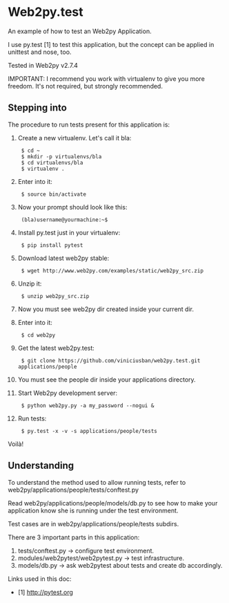 Web2py.test
===========


An example of how to test an Web2py Application.

I use py.test [1] to test this application, but the concept can be applied in unittest and nose, too.

Tested in Web2py v2.7.4

IMPORTANT: I recommend you work with virtualenv to give you more freedom. It's not required, but strongly recommended.



## Stepping into

The procedure to run tests present for this application is:


1. Create a new virtualenv. Let's call it bla:

        $ cd ~
        $ mkdir -p virtualenvs/bla
        $ cd virtualenvs/bla
        $ virtualenv .

1. Enter into it:

        $ source bin/activate

1. Now your prompt should look like this:

        (bla)username@yourmachine:~$

1. Install py.test just in your virtualenv:

        $ pip install pytest

1. Download latest web2py stable:

        $ wget http://www.web2py.com/examples/static/web2py_src.zip

1. Unzip it:

        $ unzip web2py_src.zip

1. Now you must see web2py dir created inside your current dir.
1. Enter into it:

        $ cd web2py

1. Get the latest web2py.test:

        $ git clone https://github.com/viniciusban/web2py.test.git applications/people

1. You must see the people dir inside your applications directory.
1. Start Web2py development server:

        $ python web2py.py -a my_password --nogui &

1. Run tests:

        $ py.test -x -v -s applications/people/tests

Voilà!




## Understanding

To understand the method used to allow running tests, refer to web2py/applications/people/tests/conftest.py

Read web2py/applications/people/models/db.py to see how to make your application know she is running under the test environment.

Test cases are in web2py/applications/people/tests subdirs.


There are 3 important parts in this application:

1. tests/conftest.py -> configure test environment.
1. modules/web2pytest/web2pytest.py -> test infrastructure.
1. models/db.py -> ask web2pytest about tests and create db accordingly.


Links used in this doc:

- [1] http://pytest.org

